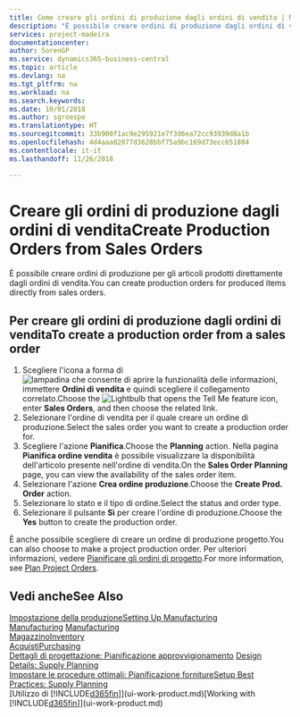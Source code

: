 ```yaml
---
title: Come creare gli ordini di produzione dagli ordini di vendita | Microsoft Docs
description: "È possibile creare ordini di produzione dagli ordini di vendita nell'area di applicazione Vendite e marketing."
services: project-madeira
documentationcenter: 
author: SorenGP
ms.service: dynamics365-business-central
ms.topic: article
ms.devlang: na
ms.tgt_pltfrm: na
ms.workload: na
ms.search.keywords: 
ms.date: 10/01/2018
ms.author: sgroespe
ms.translationtype: HT
ms.sourcegitcommit: 33b900f1ac9e295921e7f3d6ea72cc93939d8a1b
ms.openlocfilehash: 4d4aaa82077d3628bbf75a9bc169d73ecc651884
ms.contentlocale: it-it
ms.lasthandoff: 11/26/2018

---
```

# <a name="create-production-orders-from-sales-orders"></a><span data-ttu-id="f99ba-103">Creare gli ordini di produzione dagli ordini di vendita</span><span class="sxs-lookup"><span data-stu-id="f99ba-103">Create Production Orders from Sales Orders</span></span>
<span data-ttu-id="f99ba-104">È possibile creare ordini di produzione per gli articoli prodotti direttamente dagli ordini di vendita.</span><span class="sxs-lookup"><span data-stu-id="f99ba-104">You can create production orders for produced items directly from sales orders.</span></span>  

## <a name="to-create-a-production-order-from-a-sales-order"></a><span data-ttu-id="f99ba-105">Per creare gli ordini di produzione dagli ordini di vendita</span><span class="sxs-lookup"><span data-stu-id="f99ba-105">To create a production order from a sales order</span></span>  

1.  <span data-ttu-id="f99ba-106">Scegliere l'icona a forma di ![lampadina che consente di aprire la funzionalità delle informazioni](media/ui-search/search_small.png "Informazioni sull'operazione che si desidera eseguire"), immettere **Ordini di vendita** e quindi scegliere il collegamento correlato.</span><span class="sxs-lookup"><span data-stu-id="f99ba-106">Choose the ![Lightbulb that opens the Tell Me feature](media/ui-search/search_small.png "Tell me what you want to do") icon, enter **Sales Orders**, and then choose the related link.</span></span>  
2.  <span data-ttu-id="f99ba-107">Selezionare l'ordine di vendita per il quale creare un ordine di produzione.</span><span class="sxs-lookup"><span data-stu-id="f99ba-107">Select the sales order you want to create a production order for.</span></span>  
3.  <span data-ttu-id="f99ba-108">Scegliere l'azione **Pianifica**.</span><span class="sxs-lookup"><span data-stu-id="f99ba-108">Choose the **Planning** action.</span></span> <span data-ttu-id="f99ba-109">Nella pagina **Pianifica ordine vendita** è possibile visualizzare la disponibilità dell'articolo presente nell'ordine di vendita.</span><span class="sxs-lookup"><span data-stu-id="f99ba-109">On the **Sales Order Planning** page, you can view the availability of the sales order item.</span></span>  
4.  <span data-ttu-id="f99ba-110">Selezionare l'azione **Crea ordine produzione**.</span><span class="sxs-lookup"><span data-stu-id="f99ba-110">Choose the **Create Prod. Order** action.</span></span>  
5.  <span data-ttu-id="f99ba-111">Selezionare lo stato e il tipo di ordine.</span><span class="sxs-lookup"><span data-stu-id="f99ba-111">Select the status and order type.</span></span>  
6.  <span data-ttu-id="f99ba-112">Selezionare il pulsante **Sì** per creare l'ordine di produzione.</span><span class="sxs-lookup"><span data-stu-id="f99ba-112">Choose the **Yes** button to create the production order.</span></span>

<span data-ttu-id="f99ba-113">È anche possibile scegliere di creare un ordine di produzione progetto.</span><span class="sxs-lookup"><span data-stu-id="f99ba-113">You can also choose to make a project production order.</span></span> <span data-ttu-id="f99ba-114">Per ulteriori informazioni, vedere [Pianificare gli ordini di progetto](production-how-to-plan-project-orders.md).</span><span class="sxs-lookup"><span data-stu-id="f99ba-114">For more information, see [Plan Project Orders](production-how-to-plan-project-orders.md).</span></span>   

## <a name="see-also"></a><span data-ttu-id="f99ba-115">Vedi anche</span><span class="sxs-lookup"><span data-stu-id="f99ba-115">See Also</span></span>  
[<span data-ttu-id="f99ba-116">Impostazione della produzione</span><span class="sxs-lookup"><span data-stu-id="f99ba-116">Setting Up Manufacturing</span></span>](production-configure-production-processes.md)  
<span data-ttu-id="f99ba-117">[Manufacturing](production-manage-manufacturing.md)  </span><span class="sxs-lookup"><span data-stu-id="f99ba-117">[Manufacturing](production-manage-manufacturing.md)  </span></span>  
[<span data-ttu-id="f99ba-118">Magazzino</span><span class="sxs-lookup"><span data-stu-id="f99ba-118">Inventory</span></span>](inventory-manage-inventory.md)  
[<span data-ttu-id="f99ba-119">Acquisti</span><span class="sxs-lookup"><span data-stu-id="f99ba-119">Purchasing</span></span>](purchasing-manage-purchasing.md)  
<span data-ttu-id="f99ba-120">[Dettagli di progettazione: Pianificazione approvvigionamento](design-details-supply-planning.md) </span><span class="sxs-lookup"><span data-stu-id="f99ba-120">[Design Details: Supply Planning](design-details-supply-planning.md) </span></span>  
[<span data-ttu-id="f99ba-121">Impostare le procedure ottimali: Pianificazione forniture</span><span class="sxs-lookup"><span data-stu-id="f99ba-121">Setup Best Practices: Supply Planning</span></span>](setup-best-practices-supply-planning.md)  
<span data-ttu-id="f99ba-122">[Utilizzo di [!INCLUDE[d365fin](includes/d365fin_md.md)]](ui-work-product.md)</span><span class="sxs-lookup"><span data-stu-id="f99ba-122">[Working with [!INCLUDE[d365fin](includes/d365fin_md.md)]](ui-work-product.md)</span></span>

